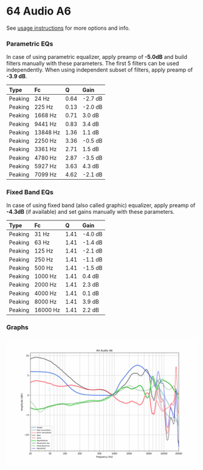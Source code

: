 # 64 Audio A6
See [usage instructions](https://github.com/jaakkopasanen/AutoEq#usage) for more options and info.

### Parametric EQs
In case of using parametric equalizer, apply preamp of **-5.0dB** and build filters manually
with these parameters. The first 5 filters can be used independently.
When using independent subset of filters, apply preamp of **-3.9 dB**.

| Type    | Fc       |    Q | Gain    |
|:--------|:---------|:-----|:--------|
| Peaking | 24 Hz    | 0.64 | -2.7 dB |
| Peaking | 225 Hz   | 0.13 | -2.0 dB |
| Peaking | 1668 Hz  | 0.71 | 3.0 dB  |
| Peaking | 9441 Hz  | 0.83 | 3.4 dB  |
| Peaking | 13848 Hz | 1.36 | 1.1 dB  |
| Peaking | 2250 Hz  | 3.36 | -0.5 dB |
| Peaking | 3361 Hz  | 2.71 | 1.5 dB  |
| Peaking | 4780 Hz  | 2.87 | -3.5 dB |
| Peaking | 5927 Hz  | 3.63 | 4.3 dB  |
| Peaking | 7099 Hz  | 4.62 | -2.1 dB |

### Fixed Band EQs
In case of using fixed band (also called graphic) equalizer, apply preamp of **-4.3dB**
(if available) and set gains manually with these parameters.

| Type    | Fc       |    Q | Gain    |
|:--------|:---------|:-----|:--------|
| Peaking | 31 Hz    | 1.41 | -4.0 dB |
| Peaking | 63 Hz    | 1.41 | -1.4 dB |
| Peaking | 125 Hz   | 1.41 | -2.1 dB |
| Peaking | 250 Hz   | 1.41 | -1.1 dB |
| Peaking | 500 Hz   | 1.41 | -1.5 dB |
| Peaking | 1000 Hz  | 1.41 | 0.4 dB  |
| Peaking | 2000 Hz  | 1.41 | 2.3 dB  |
| Peaking | 4000 Hz  | 1.41 | 0.1 dB  |
| Peaking | 8000 Hz  | 1.41 | 3.9 dB  |
| Peaking | 16000 Hz | 1.41 | 2.2 dB  |

### Graphs
![](./64%20Audio%20A6.png)